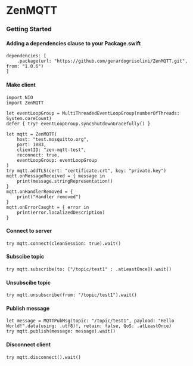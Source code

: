 # ZenMQTT

### Getting Started

#### Adding a dependencies clause to your Package.swift

```
dependencies: [
    .package(url: "https://github.com/gerardogrisolini/ZenMQTT.git", from: "1.0.6")
]
```

#### Make client
```
import NIO
import ZenMQTT

let eventLoopGroup = MultiThreadedEventLoopGroup(numberOfThreads: System.coreCount)
defer { try! eventLoopGroup.syncShutdownGracefully() }

let mqtt = ZenMQTT(
    host: "test.mosquitto.org",
    port: 1883,
    clientID: "zen-mqtt-test",
    reconnect: true,
    eventLoopGroup: eventLoopGroup
)
try mqtt.addTLS(cert: "certificate.crt", key: "private.key")
mqtt.onMessageReceived = { message in
    print(message.stringRepresentation!)
}
mqtt.onHandlerRemoved = {
    print("Handler removed")
}
mqtt.onErrorCaught = { error in
    print(error.localizedDescription)
}

```

#### Connect to server
```
try mqtt.connect(cleanSession: true).wait()
```

#### Subscibe topic
```
try mqtt.subscribe(to: ["/topic/test1" : .atLeastOnce]).wait()
```

#### Unsubscibe topic
```
try mqtt.unsubscribe(from: "/topic/test1").wait()
```

#### Publish message
```
let message = MQTTPubMsg(topic: "/topic/test1", payload: "Hello World!".data(using: .utf8)!, retain: false, QoS: .atLeastOnce)
try mqtt.publish(message: message).wait()
```

#### Disconnect client
```
try mqtt.disconnect().wait()
```
